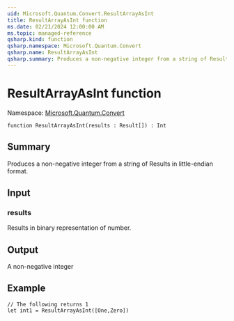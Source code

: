 ```yaml
---
uid: Microsoft.Quantum.Convert.ResultArrayAsInt
title: ResultArrayAsInt function
ms.date: 02/21/2024 12:00:00 AM
ms.topic: managed-reference
qsharp.kind: function
qsharp.namespace: Microsoft.Quantum.Convert
qsharp.name: ResultArrayAsInt
qsharp.summary: Produces a non-negative integer from a string of Results in little-endian format.
---
```


# ResultArrayAsInt function

Namespace: [Microsoft.Quantum.Convert](xref:Microsoft.Quantum.Convert)

```qsharp
function ResultArrayAsInt(results : Result[]) : Int
```

## Summary
Produces a non-negative integer from a string of Results in little-endian format.

## Input
### results
Results in binary representation of number.

## Output
A non-negative integer

## Example
```qsharp
// The following returns 1
let int1 = ResultArrayAsInt([One,Zero])
```
